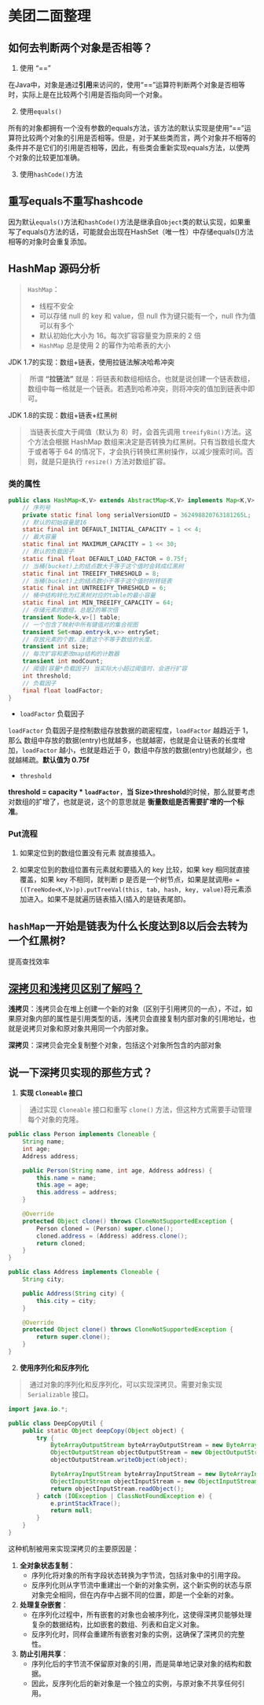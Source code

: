 # 美团二面整理

## 如何去判断两个对象是否相等？

1. 使用 “==”

​	在Java中，对象是通过**引用**来访问的，使用“==”运算符判断两个对象是否相等时，实际上是在比较两个引用是否指向同一个对象。

2. 使用`equals()`

​	所有的对象都拥有一个没有参数的equals方法，该方法的默认实现是使用“==”运算符比较两个对象的引用是否相等。但是，对于某些类而言，两个对象并不相等的条件并不是它们的引用是否相等，因此，有些类会重新实现equals方法，以使两个对象的比较更加准确。

3. 使用`hashCode()`方法

## 重写equals不重写hashcode

因为默认`equals()`方法和`hashCode()`方法是继承自`Object`类的默认实现，如果重写了equals()方法的话，可能就会出现在HashSet（唯一性）中存储equals()方法相等的对象时会重复添加。

## HashMap 源码分析

> `HashMap`：
>
> - 线程不安全
> - 可以存储 null 的 key 和 value，但 null 作为键只能有一个，null 作为值可以有多个
> - 默认初始化大小为 16。每次扩容容量变为原来的 2 倍
> - `HashMap` 总是使用 2 的幂作为哈希表的大小

JDK 1.7的实现：数组+链表，使用拉链法解决哈希冲突

> ​	所谓 **“拉链法”** 就是：将链表和数组相结合。也就是说创建一个链表数组，数组中每一格就是一个链表。若遇到哈希冲突，则将冲突的值加到链表中即可。

JDK 1.8的实现：数组+链表+红黑树

> ​	当链表长度大于阈值（默认为 8）时，会首先调用 `treeifyBin()`方法。这个方法会根据 HashMap 数组来决定是否转换为红黑树。只有当数组长度大于或者等于 64 的情况下，才会执行转换红黑树操作，以减少搜索时间。否则，就是只是执行 `resize()` 方法对数组扩容。

### 类的属性

```java
public class HashMap<K,V> extends AbstractMap<K,V> implements Map<K,V>, Cloneable, Serializable {
    // 序列号
    private static final long serialVersionUID = 362498820763181265L;
    // 默认的初始容量是16
    static final int DEFAULT_INITIAL_CAPACITY = 1 << 4;
    // 最大容量
    static final int MAXIMUM_CAPACITY = 1 << 30;
    // 默认的负载因子
    static final float DEFAULT_LOAD_FACTOR = 0.75f;
    // 当桶(bucket)上的结点数大于等于这个值时会转成红黑树
    static final int TREEIFY_THRESHOLD = 8;
    // 当桶(bucket)上的结点数小于等于这个值时树转链表
    static final int UNTREEIFY_THRESHOLD = 6;
    // 桶中结构转化为红黑树对应的table的最小容量
    static final int MIN_TREEIFY_CAPACITY = 64;
    // 存储元素的数组，总是2的幂次倍
    transient Node<k,v>[] table;
    // 一个包含了映射中所有键值对的集合视图
    transient Set<map.entry<k,v>> entrySet;
    // 存放元素的个数，注意这个不等于数组的长度。
    transient int size;
    // 每次扩容和更改map结构的计数器
    transient int modCount;
    // 阈值(容量*负载因子) 当实际大小超过阈值时，会进行扩容
    int threshold;
    // 负载因子
    final float loadFactor;
}
```

- `loadFactor` 负载因子

`loadFactor` 负载因子是控制数组存放数据的疏密程度，`loadFactor` 越趋近于 1，那么 数组中存放的数据(entry)也就越多，也就越密，也就是会让链表的长度增加，`loadFactor` 越小，也就是趋近于 0，数组中存放的数据(entry)也就越少，也就越稀疏。**默认值为 0.75f**

- `threshold`

**threshold = capacity \* `loadFactor`**，**当 Size>threshold**的时候，那么就要考虑对数组的扩增了，也就是说，这个的意思就是 **衡量数组是否需要扩增的一个标准**。

### Put流程

1. 如果定位到的数组位置没有元素 就直接插入。

2. 如果定位到的数组位置有元素就和要插入的 key 比较，如果 key 相同就直接覆盖，如果 key 不相同，就判断 p 是否是一个树节点，如果是就调用`e = ((TreeNode<K,V>)p).putTreeVal(this, tab, hash, key, value)`将元素添加进入。如果不是就遍历链表插入(插入的是链表尾部)。

## `hashMap`一开始是链表为什么长度达到8以后会去转为一个红黑树?

提高查找效率

## [深拷贝和浅拷贝区别了解吗？](https://javaguide.cn/java/basis/java-basic-questions-02.html#深拷贝和浅拷贝区别了解吗-什么是引用拷贝)

**浅拷贝**：浅拷贝会在堆上创建一个新的对象（区别于引用拷贝的一点），不过，如果原对象内部的属性是引用类型的话，浅拷贝会直接复制内部对象的引用地址，也就是说拷贝对象和原对象共用同一个内部对象。

**深拷贝**：深拷贝会完全复制整个对象，包括这个对象所包含的内部对象

## 说一下深拷贝实现的那些方式？ 

1. **实现 `Cloneable` 接口**

> ​	通过实现 `Cloneable` 接口和重写 `clone()` 方法，但这种方式需要手动管理每个对象的克隆。

```java
public class Person implements Cloneable {
    String name;
    int age;
    Address address;

    public Person(String name, int age, Address address) {
        this.name = name;
        this.age = age;
        this.address = address;
    }

    @Override
    protected Object clone() throws CloneNotSupportedException {
        Person cloned = (Person) super.clone();
        cloned.address = (Address) address.clone();
        return cloned;
    }
}

public class Address implements Cloneable {
    String city;

    public Address(String city) {
        this.city = city;
    }

    @Override
    protected Object clone() throws CloneNotSupportedException {
        return super.clone();
    }
}
```

2. **使用序列化和反序列化**

> ​	通过对象的序列化和反序列化，可以实现深拷贝。需要对象实现 `Serializable` 接口。

```java
import java.io.*;

public class DeepCopyUtil {
    public static Object deepCopy(Object object) {
        try {
            ByteArrayOutputStream byteArrayOutputStream = new ByteArrayOutputStream();
            ObjectOutputStream objectOutputStream = new ObjectOutputStream(byteArrayOutputStream);
            objectOutputStream.writeObject(object);

            ByteArrayInputStream byteArrayInputStream = new ByteArrayInputStream(byteArrayOutputStream.toByteArray());
            ObjectInputStream objectInputStream = new ObjectInputStream(byteArrayInputStream);
            return objectInputStream.readObject();
        } catch (IOException | ClassNotFoundException e) {
            e.printStackTrace();
            return null;
        }
    }
}
```

这种机制被用来实现深拷贝的主要原因是：

1. **全对象状态复制**：
   - 序列化将对象的所有字段状态转换为字节流，包括对象中的引用字段。
   - 反序列化则从字节流中重建出一个新的对象实例，这个新实例的状态与原对象完全相同，但在内存中占据不同的位置，即是一个全新的对象。
2. **处理复杂嵌套**：
   - 在序列化过程中，所有嵌套的对象也会被序列化，这使得深拷贝能够处理复杂的数据结构，比如嵌套的数组、列表和自定义对象。
   - 反序列化时，同样会重建所有嵌套对象的实例，这确保了深拷贝的完整性。
3. **防止引用共享**：
   - 序列化后的字节流不保留原对象的引用，而是简单地记录对象的结构和数据。
   - 因此，反序列化后的新对象是一个独立的实例，与原对象不共享任何引用。